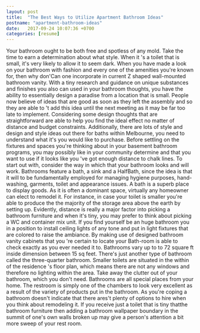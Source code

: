```yaml
---
layout: post
title:  "The Best Ways to Utilize Apartment Bathroom Ideas"
postname: "apartment-bathroom-ideas"
date:   2017-09-24 10:07:36 +0700
categories: [resume]
---
```

Your bathroom ought to be both free and spotless of any mold. Take the time to earn a determination about what style. When it 's a toilet that is small, it's very likely to allow it to seem dark. When you have made a look on your bathroom with fashion and every one of the amenities you're known for, then why don'Can one incorporate in current Z shaped wall-mounted bathroom vanity. With a tiny research and guidance on unique substances and finishes you also can used in your bathroom thoughts, you have the ability to essentially design a paradise from a location that is small. People now believe of ideas that are good as soon as they left the assembly and so they are able to 't add this idea until the next meeting as it may be far too late to implement. Considering some design thoughts that are straightforward are able to help you find the ideal effect no matter of distance and budget constraints. Additionally, there are lots of style and design and style ideas out there for baths within Melbourne, you need to understand what it's you would like to purchase. Before settling on the fixtures and spaces you're thinking about in your basement bathroom programs, you may possibly like in your community determine and that you want to use if it looks like you 've got enough distance to chalk lines. To start out with, consider the way in which that your bathroom looks and will work. Bathrooms feature a bath, a sink and a HalfBath, since the idea is that it will to be fundamentally employed for managing hygiene purposes, hand-washing, garments, toilet and appearance issues. A bath is a superb place to display goods. As it is often a dominant space, virtually any homeowner can elect to remodel it. For instance, in case your toilet is smaller you're able to produce the the majority of the storage area above the earth by setting up. Evidently, distance is really a major factor into picking a bathroom furniture and when it's tiny, you may prefer to think about picking a WC and container mix unit. If you find yourself be an huge bathroom you in a position to install ceiling lights of any tone and put in light fixtures that are colored to raise the ambiance. By making use of designed bathroom vanity cabinets that you 're certain to locate your Bath-room is able to check exactly as you ever needed it to. Bathrooms vary up to to 72 square ft inside dimension between 15 sq feet. There's just another type of bathroom called the three-quarter bathroom. Smaller toilets are situated in the within of the residence 's floor plan, which means there are not any windows and therefore no lighting within the area. Take away the clutter out of your bathroom, which you don't need. Bathrooms are all special places from your home. The restroom is simply one of the chambers to look very excellent as a result of the variety of products put in the bathroom. As you're coping a bathroom doesn't indicate that there ares't plenty of options to hire when you think about remodeling it. If you receive just a toilet that is tiny thatthe bathroom furniture then adding a bathroom wallpaper boundary in the summit of one's own walls broken up may give a person's attention a bit more sweep of your rest room.
